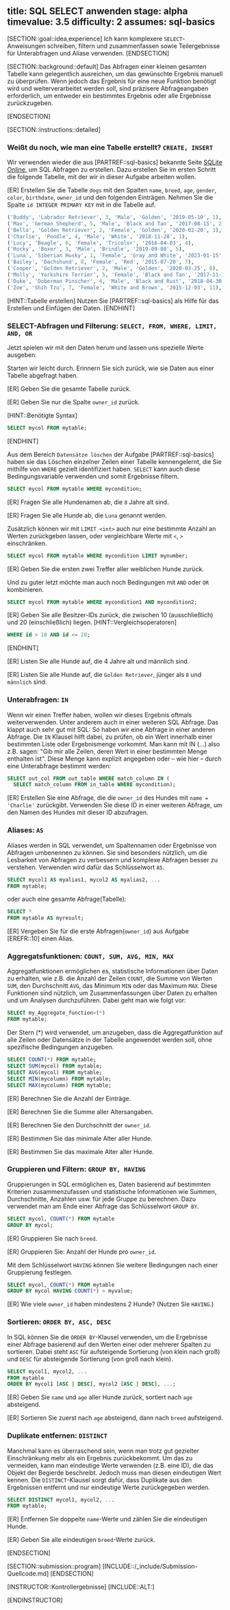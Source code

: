 title: SQL SELECT anwenden
stage: alpha
timevalue: 3.5
difficulty: 2
assumes: sql-basics
---

[SECTION::goal::idea,experience]
Ich kann komplexere `SELECT`-Anweisungen schreiben, filtern und zusammenfassen sowie Teilergebnisse für Unterabfragen und Aliase verwenden.
[ENDSECTION]

[SECTION::background::default]
Das Abfragen einer kleinen gesamten Tabelle kann gelegentlich ausreichen, um das gewünschte Ergebnis manuell zu überprüfen. Wenn jedoch das Ergebnis für eine neue Funktion benötigt wird und weiterverarbeitet werden soll, sind präzisere Abfrageangaben erforderlich, um entweder ein bestimmtes Ergebnis oder alle Ergebnisse zurückzugeben.

[ENDSECTION]

[SECTION::instructions::detailed]

### Weißt du noch, wie man eine Tabelle erstellt? `CREATE, INSERT`

Wir verwenden wieder die aus [PARTREF::sql-basics] bekannte
Seite [SQLite Online](https://sqliteonline.com), um SQL Abfragen zu erstellen. Dazu erstellen Sie im ersten Schritt die folgende Tabelle, mit
der wir in dieser Aufgabe arbeiten wollen.

[ER] Erstellen Sie die Tabelle `dogs` mit den Spalten `name`, `breed`, `age`, `gender`, `color`,
  `birthdate`, `owner_id` und den folgenden Einträgen. Nehmen Sie die Spalte `id INTEGER PRIMARY KEY`
  mit in die Tabelle auf.

```sql
('Buddy', 'Labrador Retriever', 3, 'Male', 'Golden', '2019-05-10', 1),
('Max', 'German Shepherd', 5, 'Male', 'Black and Tan', '2017-08-15', 2),
('Bella', 'Golden Retriever', 2, 'Female', 'Golden', '2020-02-20', 3),
('Charlie', 'Poodle', 4, 'Male', 'White', '2018-11-28', 1),
('Lucy', 'Beagle', 6, 'Female', 'Tricolor', '2016-04-03', 4),
('Rocky', 'Boxer', 3, 'Male', 'Brindle', '2019-09-08', 5),
('Luna', 'Siberian Husky', 1, 'Female', 'Gray and White', '2023-01-15', 6),
('Bailey', 'Dachshund', 8, 'Female', 'Red', '2015-07-20', 7),
('Cooper', 'Golden Retriever', 2, 'Male', 'Golden', '2020-03-25', 8),
('Molly', 'Yorkshire Terrier', 5, 'Female', 'Black and Tan', '2017-11-12', 9),
('Duke', 'Doberman Pinscher', 4, 'Male', 'Black and Rust', '2018-04-30', 10),
('Zoe', 'Shih Tzu', 7, 'Female', 'White and Brown', '2015-12-03', 11),
```

[HINT::Tabelle erstellen]
Nutzen Sie [PARTREF::sql-basics] als Hilfe für das Erstellen und Einfügen der Daten.
[ENDHINT]

### SELECT-Abfragen und Filterung: `SELECT, FROM, WHERE, LIMIT, AND, OR`

Jetzt spielen wir mit den Daten herum und lassen uns spezielle Werte ausgeben. 

Starten wir leicht durch. Erinnern Sie sich zurück, wie sie Daten aus einer Tabelle abgefragt haben.

[ER] Geben Sie die gesamte Tabelle zurück.

[ER] Geben Sie nur die Spalte `owner_id` zurück.

[HINT::Benötigte Syntax]
```sql
SELECT mycol FROM mytable;
```
[ENDHINT]

Aus dem Bereich `Datensätze löschen` der Aufgabe [PARTREF::sql-basics] haben sie das Löschen
einzelner Zeilen einer Tabelle kennengelernt, die Sie mithilfe von `WHERE` gezielt identifiziert
haben. `SELECT` kann auch diese Bedingungsvariable verwenden und somit Ergebnisse filtern.
```sql
SELECT mycol FROM mytable WHERE mycondition;
```

[ER] Fragen Sie alle Hundenamen ab, die `8` Jahre alt sind.

[ER] Fragen Sie alle Hunde ab, die `Luna` genannt werden.

Zusätzlich können wir mit `LIMIT <int>` auch nur eine bestimmte Anzahl an Werten zurückgeben lassen, oder vergleichbare Werte mit `<`, `>` einschränken.
```sql
SELECT mycol FROM mytable WHERE mycondition LIMIT mynumber;
```

[ER] Geben Sie die ersten zwei Treffer aller weiblichen Hunde zurück.

Und zu guter letzt möchte man auch noch Bedingungen mit `AND` oder `OR` kombinieren.
```sql
SELECT mycol FROM mytable WHERE mycondition1 AND mycondition2;
```
[ER] Geben Sie alle Besitzer-IDs zurück, die zwischen 10 (ausschließlich) und 20 (einschließlich) liegen.
[HINT::Vergleichsoperatoren]
```sql
WHERE id > 10 AND id <= 20;
```
[ENDHINT]

[ER] Listen Sie alle Hunde auf, die 4 Jahre alt und männlich sind.

[ER] Listen Sie alle Hunde auf, die `Golden Retriever`, jünger als `8` und `männlich` sind.

### Unterabfragen: `IN`

Wenn wir einen Treffer haben, wollen wir dieses Ergebnis oftmals weiterverwenden. Unter anderem auch
in einer weiteren SQL Abfrage. Das klappt auch sehr gut mit SQL: So haben wir eine Abfrage in einer anderen Abfrage. 
Die `IN` Klausel hilft dabei, zu prüfen, ob ein Wert innerhalb einer bestimmten Liste oder Ergebnismenge vorkommt. Man kann mit IN (...) also z.B. sagen: "Gib mir alle Zeilen, deren Wert in einer bestimmten Menge enthalten ist". Diese Menge kann explizit angegeben oder – wie hier – durch eine Unterabfrage bestimmt werden:
```sql
SELECT out_col FROM out_table WHERE match_column IN (
  SELECT match_column FROM in_table WHERE mycondition);
```
[ER] Erstellen Sie eine Abfrage, die die `owner_id` des Hundes mit `name = 'Charlie'` zurückgibt. Verwenden Sie diese ID in einer weiteren Abfrage, um den Namen des Hundes mit dieser ID abzufragen.

### Aliases: `AS`

Aliases werden in SQL verwendet, um Spaltennamen oder Ergebnisse von Abfragen umbenennen zu können.
Sie sind besonders nützlich, um die Lesbarkeit von Abfragen zu verbessern und komplexe Abfragen
besser zu verstehen. Verwenden wird dafür das Schlüsselwort `AS`.

```sql
SELECT mycol1 AS myalias1, mycol2 AS myalias2, ...
FROM mytable;
```

oder auch eine gesamte Abfrage(Tabelle):

```sql
SELECT * 
FROM mytable AS myresult;
```
[ER] Vergeben Sie für die erste Abfragen(`owner_id`) aus Aufgabe [EREFR::10] einen Alias.

### Aggregatsfunktionen: `COUNT, SUM, AVG, MIN, MAX`

Aggregatfunktionen ermöglichen es, statistische Informationen über Daten zu erhalten, wie z.B. die
Anzahl der Zeilen `COUNT`, die Summe von Werten `SUM`, den Durchschnitt `AVG`, das Minimum `MIN`
oder das Maximum `MAX`. Diese Funktionen sind nützlich, um Zusammenfassungen über Daten zu erhalten
und um Analysen durchzuführen. Dabei geht man wie folgt vor:

```sql
SELECT my_Aggregate_function>(*)
FROM mytable;
```

Der Stern (*) wird verwendet, um anzugeben, dass die Aggregatfunktion auf alle Zeilen oder Datensätze
in der Tabelle angewendet werden soll, ohne spezifische Bedingungen anzugeben. 
```sql
SELECT COUNT(*) FROM mytable;
SELECT SUM(mycol) FROM mytable;
SELECT AVG(mycol) FROM mytable;
SELECT MIN(mycolumn) FROM mytable;
SELECT MAX(mycolumn) FROM mytable;
```
<!--Siehe auch: 
[Aggregate Functions (`COUNT`, `SUM`, `AVG`, `MIN`, `MAX`)](https://www.w3schools.com/sql/sql_aggregate_functions.asp) bei w3schools.-->

[ER] Berechnen Sie die Anzahl der Einträge.

[ER] Berechnen Sie die Summe aller Altersangaben.

[ER] Berechnen Sie den Durchschnitt der `owner_id`.

[ER] Bestimmen Sie das minimale Alter aller Hunde.

[ER] Bestimmen Sie das maximale Alter aller Hunde.

### Gruppieren und Filtern: `GROUP BY, HAVING`

Gruppierungen in SQL ermöglichen es, Daten basierend auf bestimmten Kriterien zusammenzufassen und
statistische Informationen wie Summen, Durchschnitte, Anzahlen usw. für jede Gruppe zu berechnen.
Dazu verwendet man am Ende einer Abfrage das Schlüsselwort `GROUP BY`. 
<!--Weitere Infos: [`GROUP BY`](https://www.w3schools.com/sql/sql_groupby.asp)-->

```sql
SELECT mycol, COUNT(*) FROM mytable
GROUP BY mycol;
```

[ER] Gruppieren Sie nach `breed`.

[ER] Gruppieren Sie: Anzahl der Hunde pro `owner_id`.

Mit dem Schlüsselwort `HAVING` können Sie weitere Bedingungen nach einer Gruppierung festlegen. <!--Weitere Infos: [`HAVING`](https://www.w3schools.com/sql/sql_having.asp)-->

```sql
SELECT mycol, COUNT(*) FROM mytable
GROUP BY mycol HAVING COUNT(*) > myvalue;
```

[ER] Wie viele `owner_id` haben mindestens 2 Hunde? (Nutzen Sie `HAVING`.)

### Sortieren: `ORDER BY, ASC, DESC`

In SQL können Sie die `ORDER BY`-Klausel verwenden, um die Ergebnisse einer Abfrage basierend auf den
Werten einer oder mehrerer Spalten zu sortieren. Dabei steht `ASC` für aufsteigende Sortierung (von klein nach groß) und `DESC` für absteigende Sortierung (von groß nach klein).
<!-- Weitere Infos: [`ORDER BY`](https://www.w3schools.com/sql/sql_orderby.asp)-->

```sql
SELECT mycol1, mycol2, ...
FROM mytable
ORDER BY mycol1 [ASC | DESC], mycol2 [ASC | DESC], ...;
```

[ER] Geben Sie `name` und `age` aller Hunde zurück, sortiert nach `age` absteigend.

[ER] Sortieren Sie zuerst nach `age` absteigend, dann nach `breed` aufsteigend.

### Duplikate entfernen: `DISTINCT`

Manchmal kann es überraschend sein, wenn man trotz gut gezielter Einschränkung mehr als ein Ergebnis zurückbekommt. Um das zu vermeiden, kann man eindeutige Werte verwenden (z.B. eine ID), die das
Objekt der Begierde beschreibt. Jedoch muss man diesen eindeutigen Wert kennen. Die `DISTINCT`-Klausel
sorgt dafür, dass Duplikate aus den Ergebnissen entfernt und nur eindeutige Werte zurückgegeben werden.
<!--Siehe auch: [DISTINCT](https://www.w3schools.com/sql/sql_distinct.asp)-->

```sql
SELECT DISTINCT mycol1, mycol2, ...
FROM mytable;
```

[ER] Entfernen Sie doppelte `name`-Werte und zählen Sie die eindeutigen Hunde.

[ER] Geben Sie alle eindeutigen `breed`-Werte zurück.

[ENDSECTION]

[SECTION::submission::program]
[INCLUDE::/_include/Submission-Quellcode.md]
[ENDSECTION]


[INSTRUCTOR::Kontrollergebnisse]
[INCLUDE::ALT:]

[ENDINSTRUCTOR]

